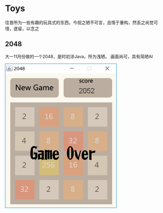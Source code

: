 # Toys

往昔所为一些有趣的玩具式的东西，今视之陋不可言，且惰于重构，然丢之尚觉可惜，遂留，以念之


## 2048
大一11月份做的一个2048，是时初涉Java，所为浅陋。
画面尚可，具有简陋AI

![2048](https://github.com/omsfuk/toys/blob/master/_2048/screenshot.PNG "2048")
